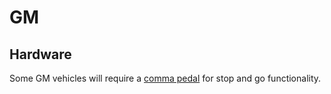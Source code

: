 # GM

## Hardware

Some GM vehicles will require a [comma pedal](../hardware/pedal.md) for stop and go functionality.
